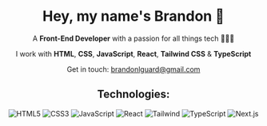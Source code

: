 <div align="center">

# Hey, my name's Brandon 👋

A **Front-End Developer** with a passion for all things tech 👨🏻‍💻

I work with **HTML**, **CSS**, **JavaScript**, **React**, **Tailwind CSS** & **TypeScript**

Get in touch: brandonlguard@gmail.com

## Technologies: 

<img alt="HTML5" src="https://img.shields.io/badge/html5-%23f16529.svg?style=for-the-badge&logo=html5&logoColor=ffffff"/>
<img alt="CSS3" src="https://img.shields.io/badge/css3-%231e88e5.svg?style=for-the-badge&logo=css3&logoColor=ffffff"/>
<img alt="JavaScript" src="https://img.shields.io/badge/javascript-%23f0db4f.svg?style=for-the-badge&logo=javascript&logoColor=000000"/>
<img alt="React" src="https://img.shields.io/badge/react-%233ca4c8.svg?style=for-the-badge&logo=react&logoColor=ffffff"/>
<img alt="Tailwind" src="https://img.shields.io/badge/tailwind-%2338b2ac.svg?style=for-the-badge&logo=tailwindcss&logoColor=ffffff" />
<img alt="TypeScript" src="https://img.shields.io/badge/typescript-%23007acc.svg?style=for-the-badge&logo=typescript&logoColor=ffffff" />
<img alt="Next.js" src="https://img.shields.io/badge/Next.js-%23600000.svg?style=for-the-badge&logo=Next.js&logoColor=ffffff" />
